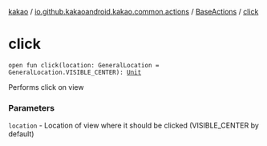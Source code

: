 [kakao](../../index.md) / [io.github.kakaoandroid.kakao.common.actions](../index.md) / [BaseActions](index.md) / [click](./click.md)

# click

`open fun click(location: GeneralLocation = GeneralLocation.VISIBLE_CENTER): `[`Unit`](https://kotlinlang.org/api/latest/jvm/stdlib/kotlin/-unit/index.html)

Performs click on view

### Parameters

`location` - Location of view where it should be clicked (VISIBLE_CENTER by default)